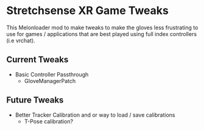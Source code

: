 # Stretchsense XR Game Tweaks

This Melonloader mod to make tweaks to make the gloves less frustrating to use for games / applications that are best played using full index controllers (i.e vrchat).


## Current Tweaks

* Basic Controller Passthrough
    * GloveManagerPatch


## Future Tweaks

* Better Tracker Calibration and or way to load / save calibrations
    * T-Pose calibration?


